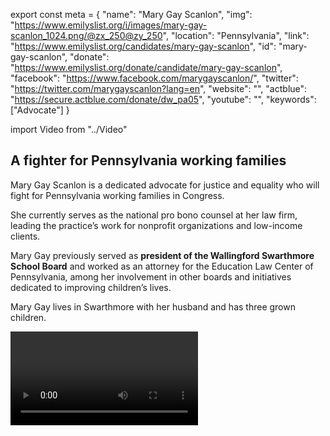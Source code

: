 export const meta = {
  "name": "Mary Gay Scanlon",
  "img": "https://www.emilyslist.org/i/images/mary-gay-scanlon_1024.png/@zx_250@zy_250",
  "location": "Pennsylvania",
  "link": "https://www.emilyslist.org/candidates/mary-gay-scanlon",
  "id": "mary-gay-scanlon",
  "donate": "https://www.emilyslist.org/donate/candidate/mary-gay-scanlon",
  "facebook": "https://www.facebook.com/marygayscanlon/",
  "twitter": "https://twitter.com/marygayscanlon?lang=en",
  "website": "",
  "actblue": "https://secure.actblue.com/donate/dw_pa05",
  "youtube": "",
  "keywords": ["Advocate"]
}

import Video from "../Video"

## A fighter for Pennsylvania working families

Mary Gay Scanlon is a dedicated advocate for justice and equality who will fight for Pennsylvania working families in Congress.

She currently serves as the national pro bono counsel at her law firm, leading the practice’s work for nonprofit organizations and low-income clients.

Mary Gay previously served as **president of the Wallingford Swarthmore School Board** and worked as an attorney for the Education Law Center of Pennsylvania, among her involvement in other boards and initiatives dedicated to improving children’s lives.

Mary Gay lives in Swarthmore with her husband and has three grown children.

<Video id="o7uswXEWgSI" />

## An advocate for expanding economic opportunity

As a progressive champion for justice for many years, Mary Gay is committed to fighting on behalf of children, women, families, and others who are underserved. She has led her law firm’s pro bono practice to take on issues such as fair pay, immigrants’ rights, criminal justice reform, and legal services for veterans. Mary Gay has worked to improve the quality of public education. In Congress, she will fight income inequality by working to expand opportunities for vocational and technical education and helping to make higher education more affordable. “When I see a problem, I investigate the facts and look for solutions,” she has said.

<Video id="pWIZL03E_9s" />

## A new district and a key pickup opportunity to flip the House

Mary Gay is running in the 5th District, a seat that was newly drawn following the Pennsylvania Supreme Court’s decision to overturn an unconstitutional Republican gerrymander that kept working families’ voices from being heard in the halls of power. Hillary Clinton won this district handily in 2016, making it a critical pickup in Democrats’ fight to take back the House. Mary Gay also can give millions of Pennsylvania women a new voice in Washington by changing the face of the state’s congressional delegation, which is currently all men. Let’s show this champion for families the full support of the EMILY’s List community and turn this seat blue.
